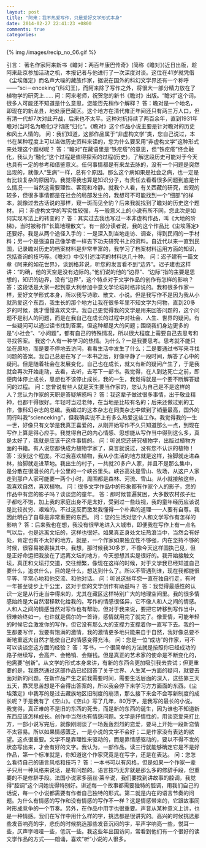 ```yaml
---
layout: post
title: "阿来：我不热爱写作，只是爱好文学形式本身"
date: 2014-02-27 22:41:23 +0800
comments: true
categories: 
---
```


{% img /images/recip_no_06.gif %}

引言：
著名作家阿来新书《瞻对：两百年康巴传奇》(简称《瞻对》)近日出版，趁阿来赴京参加活动之机，本报记者与他进行了一次深度对谈。这位在41岁就凭借《尘埃落定》而名声大噪的藏族作家，据说在国外的科幻文学界还有一个称呼——“sci－enceking”(科幻王)，而阿来除了写作之外，将很大一部分精力放在了植物学的研究上……
问：阿来老师，祝贺您的新书《瞻对》出版。“瞻对”这个词，很多人可能还不知道是什么意思，您能否先稍作个解释？
答：瞻对是一个地名，即现在的新龙县，地处康巴藏区。这个地方在清代雍正年间还只有两三万人口，但有清一代却7次对此开战，后来也不太平。这种对抗持续了两百余年，直到1931年瞻对(当时名为瞻化)才彻底“归化”。《瞻对》这个作品小说主要是针对瞻对的历史和风土人情的。
问：我们知道，这部作品属于“非虚构文学”类，您自己说过，本书在某种程度上可以当做历史资料来读的，您为什么要采用“非虚构文学”这种形式来处理这个题材呢？
答：“瞻对”在藏语里是“铁疙瘩”的意思，但“铁疙瘩”终会融化，我认为“融化”这个过程是值得探索的过程(历史)，了解这段历史可能对于今天也具有一定的参考和借鉴意义。任何事情都是有来龙去脉的，没有一个问题是突然出现的，就像人“生病”一样，总有个原因。那么这个病如果是社会之病，也一定是有比较复杂的原因的。我觉得我也算是知识分子，有责任去看看很多问题到底是什么情况——当然这需要理性、客观和冷静。就我个人看，有关西藏的研究，宏观的较多，但很多事情都是在社会的局部发生的，我想可不可能找到一个“细部”的样本，就像过去古话说的那样，窥一斑而见全豹？后来我就找到了瞻对的历史这个题材。
问：非虚构文学的写实性较强，与一般意义上的小说有所不同，您此次是如何实现写法上的转变的？
答：其实过去我也写过一本非虚构作品，叫《大地的阶梯》，当时被称作“长篇地理散文”。有一部分读者说，我的这个作品比《尘埃落定》还要好。我是从两个途径入手的：一是深入到当地走访、调查，得到民间的一手材料；另一个是强迫自己像学者一样去下功夫研究书上的资料。自近代以来一直到民国，记录瞻对历史的档案材料是非常丰富的，我学习了档案材料运用方面的知识，包括查询的技巧等。《瞻对》中仅引述注明的材料达几十种。
问：迟子建有一篇文章《阿来的如花世界》，谈到格非说，听您的发言看不到“边界”。迟子建也这样讲：“的确，他的天空是没有边际的。”他们说的他的“边界”、“边际”指的主要是思想的，知识的边界，没有“边界”，这个特点对于文学作品的创作有怎样的影响？
答：这段话是大家一起到意大利参加中意文学论坛时格非说的。我和很多作家一样，爱好文学形式本身，所以我写诗歌、散文、小说。但是我写作不是因为我从小就热爱这个东西，我生长的那个地方让我在很多年里不知文学为何物，直到20多岁的时候，我才慢慢喜欢文学。我自己更觉得我的文学是用来回答问题的，这个问题不是别人的问题，而是在我自己在成长的过程中对社会、人生、世界的疑问。有一些疑问可以通过读书找到答案，但这种都是大的问题；围绕我们身边更多的是“小社会”、“小问题”，都有自己的特殊情况，所以很大程度上需要自己去思考和寻找答案。
我这个人有一种学习的热情。为什么？一是我要思考。思考就不能只坐在原地，而是要不停地去访问，看看生活中发生了什么；二是要通过书写来寻找问题的答案。我自己总是在写了一本书之后，好像平静了一段时间，解答了心中的疑问。但是随着社会在发展变化，自己也在成长，就又有新的疑问产生了，于是我就会再次开始走动，去看，去听，去写下一部书。我觉得，在人到达死亡之前，即便肉体停止成长，思想也不该停止成长，我的一生，我觉得就是一个要不断解答疑问的过程。
问：您曾说有些人就是天生要当作家的，您认为自己是不是这样的人？您认为作家的天职是答疑解惑吗？
答：我这辈子做过很多事情，出于敬业精神，也都干得很好。年轻时当过老师，在当地是比较有名的；后来还做过别的工作，像科幻杂志的总编。我编过的这本杂志在同类杂志中做到了销量最高，国外的同行叫我“scienceking”，但我确实说不上有多么热爱这些工作。我觉得我的一生一世，好像只有文学是我真正喜爱的，从刚开始写作不久只知道那么一点，到现在写作上算是得心应手。我觉得自己的内心情感、思想能从写作当中得到这么多，真是太好了，我就是应该干这件事情的。
问：听说您还研究植物学，出版过植物方面的书籍。有人说您都快成为植物学家了，莫言就说过，没有您不认识的植物！
答：没到这个程度。不过我喜欢植物，我从小生活的地方就是这样，抬脚就走进森林，抬脚就走进草地。我出生的村子，一共就20多户人家，并且不是那么集中，是分散在很漫长的几十公里的一个峡谷里头。峡谷高处是雪山、牧场，从这户人家走到那户人家可能要一两个小时，周围都是森林、河流、雪山。从小就接触这些，我喜欢自然，喜欢植物。
问：很多文学作品中的形象都有作家个人的影子，您的作品中有您的影子吗？谈谈您的童年。
答：那时候普遍贫困，大多数农村孩子肚子都吃不饱，加上我的家庭出身不是太好，受到过一些歧视，我的童年经历应该说是比较贫穷、艰难的。不过这反而激发我懂得一个朴素的道理——人要有自尊。我因此明白了自尊是非常重要的东西。
问：您的生活对您个人和文学写作有怎样的影响？
答：后来我也在想，我没有很早地进入大城市，即便我在写作上有一点名气以后，也是远离文坛的，这样也很好。如果真正身处文坛热浪当中，当然会有好处，肯定也有不太好的地方。就是，一个作家如果独立性不够强，内在坚持不够的时候，很容易被裹挟其中。我想，那时候我30多岁，不像今天这样固执己见，但是正好命运把我放在了远离文坛的地方，今天想想其实是很好的。我开始接触文坛，真正和文坛打交道，交往频繁，像现在这样的时候，对于文学我已经知道自己要什么，追求什么，目的是什么，想达到什么了。所以不管遇到谁，现在我都能很平等、平常心地和他交流、和他对话。
问：听说这些年您一直在独自行走，有时一年甚至徒步上千公里，这对于您的文学创作有助益吗？
答：我觉得最感性的认识一定是从行走当中得来的，尤其在藏区这样特别广大的地理空间里。我的很多情感始终是大自然潜移默化给我的。写作的情感很怪异，它不像人和人之间的情感。人和人之间的情感当然对写作也有帮助，但对于我来说，要把它转移到写作当中，很难始终如一，也许就是偶尔的一首诗，感情就用完了就完了。像爱情，可能年轻的时候它会激发你的写作，但它没有那么大的支撑力支撑着你一直写下去。我的一生都要写作，我要有饱满的激情，我的激情更多地只能来自于自然，我好像总要不断地重返大自然才能使自己的情感变得充沛。
问：您是一位“成功”的作家，可不可以谈谈您这方面的经验？
答：写书，一个很简单的方法就是按照你已经成功的路子继续写，会高产、会畅销、会赚钱。但是真正的艺术家的使命是不断变化的，他需要“创新”。从文学的形式本身来讲，有新的东西会更加吸引我去尝试；但更重要的是，我既然通过这部作品已经回答了关于世界、人生某一方面的疑问，就要去面对新的问题。在新作品产生之前我需要时间，需要生活层面的深入，这些靠三天五天，靠冥思苦想是不会得出答案的，所以我会停下来学习方方面面的东西。《尘埃落定》中我写的是过去藏族地区旧制度的崩溃，那么接下来会不会写新制度的成长呢？于是我有了《空山》。《空山》写了几年，80万字，是我写的最长的小说。我觉得，真正难的不是旧的东西的死去，而是新的东西的诞生，因为谁也不知道新东西应该怎样成长。创作中当然也有情感问题。文学是抒情性的，用谈恋爱来打比方，一部小说写完后，就像刚刚谈了一场轰轰烈烈的恋爱，要马上开始一段新恋情不太容易。所以如果情感匮乏，一是小说的文字不会好；二是作家没有表达的欲望。这点很重要。文学不是靠理性来驱动的，而是靠情感驱动的，要以不得不发的状态写出来，才会有好的文字。我认为，一部作品，读三行就能够确定它是不是好作品，第一个标准就是，你知道这个作家究竟是在写字，还是在表达。
问：您怎么看待自己的语言风格和技巧？
答：一本书可以有风格，但是如果一个作家一辈子只用一种风格来说话，是有问题的。语言技巧无非就是那么多的修辞手段，但重要的不是修辞手段。法国小说家多丽丝·莱辛说，我们要找到讲故事的腔调，我觉得“腔调”这个词她说得特别好。讲述每一个故事都需要独特的腔调，用我们自己的话说，每一个小说都需要有作者自己独特的形式。第二就是内在的语言节奏的问题。为什么有情感的写作和没有情感的写作不一样？这是情感带来的，它跟故事同时形成竞争的一个节奏。另外，在作品中用字也很重要。声音从某种意义上讲，也是一种情感。我们在写作中用什么样的字，挑选都是很讲究的。高兴的时候挑选那些发音响亮的字，悲伤的时候挑选那些发音沉闷的字，平声字响亮一些，悦耳一些，仄声字喑哑一些，低沉一些。我这些年出国访问，常看到他们有一个很好的读文学作品的方式——朗诵，喜欢“听”小说的人很多。